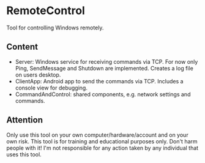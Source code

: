 # RemoteControl
Tool for controlling Windows remotely.

Content
-------
- Server: Windows service for receiving commands via TCP. For now only Ping, SendMessage and Shutdown are implemented. Creates a log file on users desktop.
- ClientApp: Android app to send the commands via TCP. Includes a console view for debugging.
- CommandAndControl: shared components, e.g. network settings and commands.

Attention
----------
Only use this tool on your own computer/hardware/account and on your own risk.
This tool is for training and educational purposes only. Don't harm people with it!
I'm not responsible for any action taken by any individual that uses this tool.
